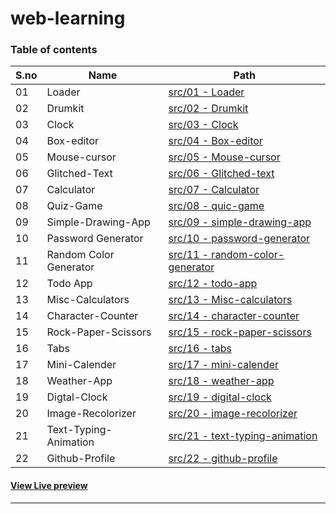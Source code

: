 # web-learning

### Table of contents

S&period;no|Name|Path
-|-|-
01|Loader|[src/01 - Loader](./src/01%20-%20loader/)
02|Drumkit|[src/02 - Drumkit](./src/02%20-%20Drumkit/)
03|Clock|[src/03 - Clock](./src/03%20-%20Clock/)
04|Box-editor|[src/04 - Box-editor](./src/04%20-%20box-editor/)
05|Mouse-cursor|[src/05 - Mouse-cursor](./src/05%20-%20mouse-cursor/)
06|Glitched-Text|[src/06 - Glitched-text](./src/06%20-%20glitched-text/)
07|Calculator|[src/07 - Calculator](./src/07%20-%20calculator/)
08|Quiz-Game|[src/08 - quic-game](./src/08%20-%20quiz-game/)
09|Simple-Drawing-App|[src/09 - simple-drawing-app](./src/09%20-%20simple-drawing-app/)
10|Password Generator|[src/10 - password-generator](./src/10%20-%20password-generator/)
11|Random Color Generator|[src/11 - random-color-generator](./src/11%20-%20random-color-generator/)
12|Todo App|[src/12 - todo-app](./src/12%20-%20todo-app/)
13|Misc-Calculators|[src/13 - Misc-calculators](./src/13%20-%20Misc-calculators/)
14|Character-Counter|[src/14 - character-counter](./src/14%20-%20character-counter/)
15|Rock-Paper-Scissors|[src/15 - rock-paper-scissors](./src/15%20-%20rock-paper-scissors/)
16|Tabs|[src/16 - tabs](./src/16%20-%20tabs/)
17|Mini-Calender|[src/17 - mini-calender](./src/17%20-%20mini-calender/)
18|Weather-App|[src/18 - weather-app](./src/18%20-%20weather-app/)
19|Digtal-Clock|[src/19 - digital-clock](./src/19%20-%20digital-clock/)
20|Image-Recolorizer|[src/20 - image-recolorizer](./src/20%20-%20image-recolorizer/)
21|Text-Typing-Animation|[src/21 - text-typing-animation](./src/21%20-%20text-typing-animation/)
22|Github-Profile|[src/22 - github-profile](./src/22%20-%20github-profile/)

#### [View Live preview](https://pallavjain01.github.io/web-learning)

---
